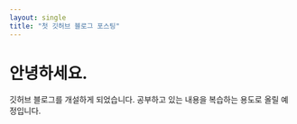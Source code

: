 ```yaml
---
layout: single
title: "첫 깃허브 블로그 포스팅"
---
```



# **안녕하세요.**
깃허브 블로그를 개설하게 되었습니다.
공부하고 있는 내용을 복습하는 용도로 올릴 예정입니다.
